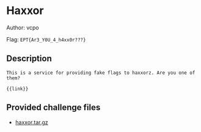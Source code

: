 # Haxxor
Author: vcpo

Flag: `EPT{Ar3_Y0U_4_h4xx0r???}`
## Description
```
This is a service for providing fake flags to haxxorz. Are you one of them?

{{link}}
```

## Provided challenge files
* [haxxor.tar.gz](haxxor.tar.gz)
